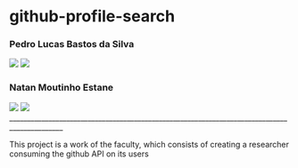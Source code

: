 # github-profile-search
<div> 
  <h3>Pedro Lucas Bastos da Silva</h3>
  <a href="https://github.com/PedroLucasBastos" target="_blank"><img src="https://img.shields.io/badge/GitHub-100000?style=for-the-badge&logo=github&logoColor=white" target="_blank"></a>
  <a href="https://www.linkedin.com/in/pedro-lucas-bastos-da-silva-29b044210/" target="_blank"><img src="https://img.shields.io/badge/LinkedIn-0077B5?style=for-the-badge&logo=linkedin&logoColor=white" target="_blank"></a>  
</div>

<div> 
  <h3>Natan Moutinho Estane</h3>
  <a href="https://github.com/natanMoutinho" target="_blank"><img src="https://img.shields.io/badge/GitHub-100000?style=for-the-badge&logo=github&logoColor=white" target="_blank"></a>
  <a href="https://www.linkedin.com/in/natan-moutinho-estane-29a6b9219/" target="_blank"><img src="https://img.shields.io/badge/LinkedIn-0077B5?style=for-the-badge&logo=linkedin&logoColor=white" target="_blank"></a>  
</div>
_____________________________________________________________________________________________
<div>
  <p>This project is a work of the faculty, which consists of creating a researcher consuming the github API on its users</p>
</div>
<div>
</div>
